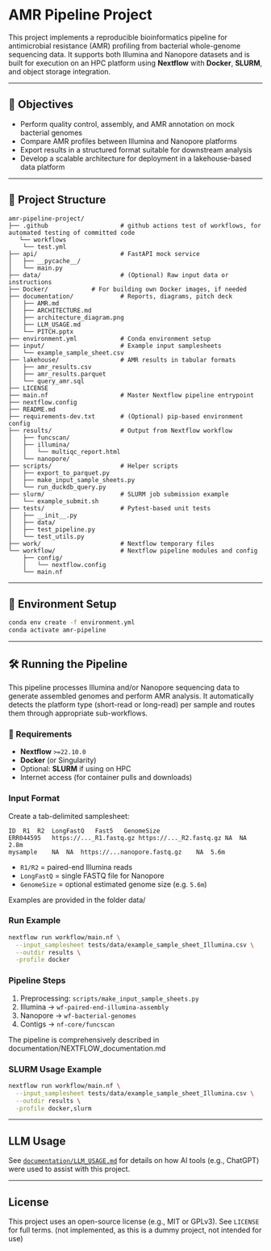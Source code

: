 # AMR Pipeline Project

This project implements a reproducible bioinformatics pipeline for antimicrobial resistance (AMR) profiling from bacterial whole-genome sequencing data. It supports both Illumina and Nanopore datasets and is built for execution on an HPC platform using **Nextflow** with **Docker**, **SLURM**, and object storage integration.

---

## 🚀 Objectives

* Perform quality control, assembly, and AMR annotation on mock bacterial genomes
* Compare AMR profiles between Illumina and Nanopore platforms
* Export results in a structured format suitable for downstream analysis
* Develop a scalable architecture for deployment in a lakehouse-based data platform

---

## 📆 Project Structure

```text
amr-pipeline-project/         
├── .github                    # github actions test of workflows, for automated testing of committed code 
   └── workflows
    └── test.yml
├── api/                       # FastAPI mock service
│   ├── __pycache__/
│   └── main.py
├── data/                      # (Optional) Raw input data or instructions
├── Docker/		       # For building own Docker images, if needed 	
├── documentation/             # Reports, diagrams, pitch deck
│   ├── AMR.md
│   ├── ARCHITECTURE.md
│   ├── architecture_diagram.png
│   ├── LLM_USAGE.md
│   └── PITCH.pptx
├── environment.yml            # Conda environment setup
├── input/                     # Example input samplesheets
│   └── example_sample_sheet.csv
├── lakehouse/                 # AMR results in tabular formats
│   ├── amr_results.csv
│   ├── amr_results.parquet
│   └── query_amr.sql
├── LICENSE
├── main.nf                    # Master Nextflow pipeline entrypoint
├── nextflow.config
├── README.md
├── requirements-dev.txt       # (Optional) pip-based environment config
├── results/                   # Output from Nextflow workflow
│   ├── funcscan/
│   ├── illumina/
│   │   └── multiqc_report.html
│   └── nanopore/
├── scripts/                   # Helper scripts
│   ├── export_to_parquet.py
│   ├── make_input_sample_sheets.py
│   └── run_duckdb_query.py
├── slurm/                     # SLURM job submission example
│   └── example_submit.sh
├── tests/                     # Pytest-based unit tests
│   ├── __init__.py
│   ├── data/
│   ├── test_pipeline.py
│   └── test_utils.py
├── work/                      # Nextflow temporary files
└── workflow/                  # Nextflow pipeline modules and config
    ├── config/
    │   └── nextflow.config
    └── main.nf
```

---

## 🐍 Environment Setup

```bash
conda env create -f environment.yml
conda activate amr-pipeline
```

---

## 🛠️ Running the Pipeline

This pipeline processes Illumina and/or Nanopore sequencing data to generate assembled genomes and perform AMR analysis. It automatically detects the platform type (short-read or long-read) per sample and routes them through appropriate sub-workflows.

### 🔧 Requirements

* **Nextflow** `>=22.10.0`
* **Docker** (or Singularity)
* Optional: **SLURM** if using on HPC
* Internet access (for container pulls and downloads)

###  Input Format

Create a tab-delimited samplesheet:

```tsv
ID	R1	R2	LongFastQ	Fast5	GenomeSize
ERR044595	https://..._R1.fastq.gz	https://..._R2.fastq.gz	NA	NA	2.8m
mysample	NA	NA	https://...nanopore.fastq.gz	NA	5.6m
```

* `R1/R2` = paired-end Illumina reads
* `LongFastQ` = single FASTQ file for Nanopore
* `GenomeSize` = optional estimated genome size (e.g. `5.6m`)

Examples are provided in the folder data/

### Run Example

```bash
nextflow run workflow/main.nf \
  --input_samplesheet tests/data/example_sample_sheet_Illumina.csv \
  --outdir results \
  -profile docker
```

###  Pipeline Steps

1. Preprocessing: `scripts/make_input_sample_sheets.py`
2. Illumina -> `wf-paired-end-illumina-assembly`
3. Nanopore -> `wf-bacterial-genomes`
4. Contigs -> `nf-core/funcscan`

The pipeline is comprehensively described in documentation/NEXTFLOW_documentation.md

###  SLURM Usage Example

```bash
nextflow run workflow/main.nf \
  --input_samplesheet tests/data/example_sample_sheet_Illumina.csv \
  --outdir results \
  -profile docker,slurm
```

---

##  LLM Usage

See [`documentation/LLM_USAGE.md`](documentation/LLM_USAGE.md) for details on how AI tools (e.g., ChatGPT) were used to assist with this project.

---

##  License

This project uses an open-source license (e.g., MIT or GPLv3). See `LICENSE` for full terms.
(not implemented, as this is a dummy project, not intended for use)


